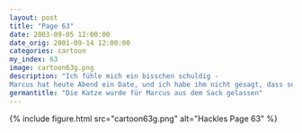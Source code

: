 ```yaml
---
layout: post
title: "Page 63"
date: 2003-09-05 12:00:00
date_orig: 2001-09-14 12:00:00
categories: cartoon
my_index: 63
image: cartoon63g.png
description: "Ich fühle mich ein bisschen schuldig - 
Marcus hat heute Abend ein Date, und ich habe ihm nicht gesagt, dass sein Date eine Katze ist Ich würde mir keine Gedanken machen Katrina Dates zwischen verschieden Arten sind heutzutage ziemlich gewöhnlich Ich wette sie haben eine tolle Zeit Kongress der ultra-konservativen Mäuse Marcus Katrina Vittles Hackles"
germantitle: "Die Katze wurde für Marcus aus dem Sack gelassen"
---
```


{% include figure.html src="cartoon63g.png" alt="Hackles Page 63"  %}
